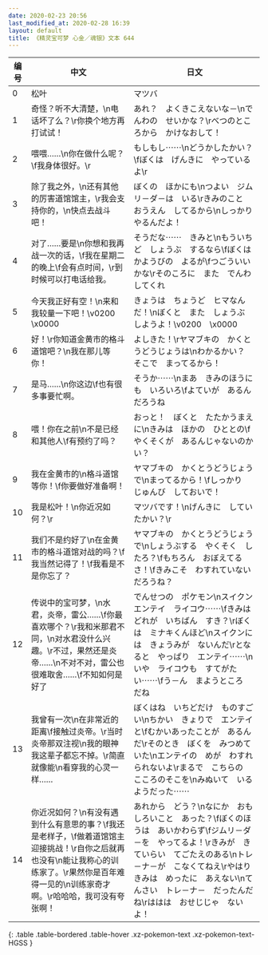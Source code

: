 ```yaml
---
date: 2020-02-23 20:56
last_modified_at: 2020-02-28 16:39
layout: default
title: 《精灵宝可梦 心金／魂银》文本 644
---
```

| 编号 | 中文 | 日文 |
| ---- | ---- | ---- |
| 0 | 松叶 | マツバ |
| 1 | 奇怪？听不大清楚，\n电话坏了么？\r你换个地方再打试试！ | あれ？　よくきこえないな－\nでんわの　せいかな？\rべつのところから　かけなおして！ |
| 2 | 喂喂……\n你在做什么呢？\f我身体很好。\r | もしもし⋯⋯\nどうかしたかい？\fぼくは　げんきに　やっているよ\r |
| 3 | 除了我之外，\n还有其他的厉害道馆馆主，\r我会支持你的，\n快点去战斗吧！ | ぼくの　ほかにも\nつよい　ジムリ－ダ－は　いる\rきみのこと　おうえん　してるから\nしっかり　やるんだよ！ |
| 4 | 对了……要是\n你想和我再战一次的话，\f我在星期二的晚上\f会有点时间，\r到时候可以打电话给我。 | そうだな⋯⋯　きみと\nもういちど　しょうぶ　するなら\fぼくは　かようびの　よるが\fつごういいかな\rそのころに　また　でんわしてくれ |
| 5 | 今天我正好有空！\n来和我较量一下吧！\v0200　\x0000 | きょうは　ちょうど　ヒマなんだ！\nぼくと　また　しょうぶ　しようよ！\v0200　\x0000 |
| 6 | 好！\r你知道金黄市的格斗道馆吧？\n我在那儿等你！ | よしきた！\rヤマブキの　かくとうどうじょうは\nわかるかい？　そこで　まってるから！ |
| 7 | 是马……\n你这边\f也有很多事要忙啊。 | そうか⋯⋯\nまあ　きみのほうにも　いろいろ\fよていが　あるんだろうね |
| 8 | 喂！你在之前\n不是已经和其他人\f有预约了吗？ | おっと！　ぼくと　たたかうまえに\nきみは　ほかの　ひととの\fやくそくが　あるんじゃないのかい？ |
| 9 | 我在金黄市的\n格斗道馆等你！\f你要做好准备啊！ | ヤマブキの　かくとうどうじょうで\nまってるから！\fしっかり　じゅんび　しておいで！ |
| 10 | 我是松叶！\n你近况如何？\r | マツバです！\nげんきに　していたかい？\r |
| 11 | 我们不是约好了\n在金黄市的格斗道馆对战的吗？\f我当然记得了！\f我看是不是你忘了？ | ヤマブキの　かくとうどうじょうで\nしょうぶする　やくそく　したろ？\fもちろん　おぼえてるさ！\fきみこそ　わすれていない　だろうね？ |
| 12 | 传说中的宝可梦，\n水君，炎帝，雷公……\f你最喜欢哪个？\r我和米那君不同，\n对水君没什么兴趣。\r不过，果然还是炎帝……\n不对不对，雷公也很难取舍……\f不知如何是好了 | でんせつの　ポケモン\nスイクン　エンテイ　ライコウ⋯⋯\fきみは　どれが　いちばん　すき？\rぼくは　ミナキくんほど\nスイクンには　きょうみが　ないんだ\rとなると　やっぱり　エンテイ⋯⋯\nいや　ライコウも　すてがたい⋯⋯\fう－ん　まようところ　だね |
| 13 | 我曾有一次\n在非常近的距离\f接触过炎帝。\r当时炎帝那双注视\n我的眼神我这辈子都忘不掉。\r简直就像能\n看穿我的心灵一样…… | ぼくはね　いちどだけ　ものすごい\nちかい　きょりで　エンテイと\fむかいあったことが　あるんだ\rそのとき　ぼくを　みつめていた\nエンテイの　めが　わすれられないよ\rまるで　こちらの　こころのそこを\nみぬいて　いるようだった⋯⋯ |
| 14 | 你近况如何？\n有没有遇到什么有意思的事？\f我还是老样子，\f做着道馆馆主迎接挑战！\r自你之后就再也没有\n能让我称心的训练家了。\r果然你是百年难得一见的\n训练家奇才啊。\r哈哈哈，我可没有夸张啊！ | あれから　どう？\nなにか　おもしろいこと　あった？\fぼくのほうは　あいかわらず\fジムリ－ダ－を　やってるよ！\rきみが　きていらい　てごたえのある\nトレ－ナ－が　こなくてねえ\rやはり　きみは　めったに　あえない\nてんさい　トレ－ナ－　だったんだね\rははは　おせじじゃ　ないよ！ |
{: .table .table-bordered .table-hover .xz-pokemon-text .xz-pokemon-text-HGSS }